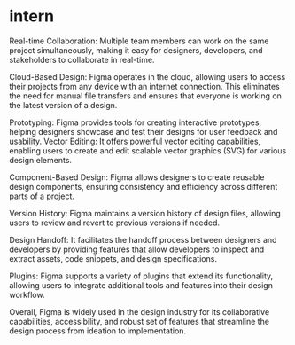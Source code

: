 # intern
Real-time Collaboration: Multiple team members can work on the same project simultaneously, making it easy for designers, developers, and stakeholders to collaborate in real-time.

Cloud-Based Design: Figma operates in the cloud, allowing users to access their projects from any device with an internet connection. This eliminates the need for manual file transfers and ensures that everyone is working on the latest version of a design.

Prototyping: Figma provides tools for creating interactive prototypes, helping designers showcase and test their designs for user feedback and usability.
Vector Editing: It offers powerful vector editing capabilities, enabling users to create and edit scalable vector graphics (SVG) for various design elements.

Component-Based Design: Figma allows designers to create reusable design components, ensuring consistency and efficiency across different parts of a project.

Version History: Figma maintains a version history of design files, allowing users to review and revert to previous versions if needed.

Design Handoff: It facilitates the handoff process between designers and developers by providing features that allow developers to inspect and extract assets, code snippets, and design specifications.

Plugins: Figma supports a variety of plugins that extend its functionality, allowing users to integrate additional tools and features into their design workflow.

Overall, Figma is widely used in the design industry for its collaborative capabilities, accessibility, and robust set of features that streamline the design process from ideation to implementation.






